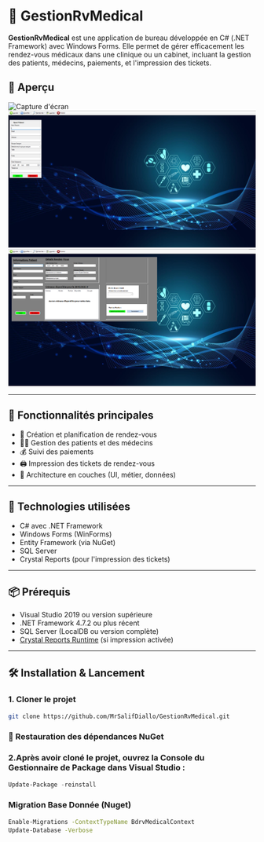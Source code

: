 # 🏥 GestionRvMedical

**GestionRvMedical** est une application de bureau développée en C# (.NET Framework) avec Windows Forms. Elle permet de gérer efficacement les rendez-vous médicaux dans une clinique ou un cabinet, incluant la gestion des patients, médecins, paiements, et l'impression des tickets.

## 📸 Aperçu

![Capture d'écran]("./WindowsFormsApp1/Screen/Connexion.png")
![Ajout Patient](./WindowsFormsApp1/Screen/AjoutPatient.png)
![Ajout Rendez Vous](./WindowsFormsApp1/Screen/AjoutRv.png)

---

## 🚀 Fonctionnalités principales

- 📅 Création et planification de rendez-vous
- 👩‍⚕️ Gestion des patients et des médecins
- 💰 Suivi des paiements
- 🖨️ Impression des tickets de rendez-vous
- 🧠 Architecture en couches (UI, métier, données)

---

## 🧰 Technologies utilisées

- C# avec .NET Framework
- Windows Forms (WinForms)
- Entity Framework (via NuGet)
- SQL Server
- Crystal Reports (pour l'impression des tickets)

---

## 📦 Prérequis

- Visual Studio 2019 ou version supérieure
- .NET Framework 4.7.2 ou plus récent
- SQL Server (LocalDB ou version complète)
- [Crystal Reports Runtime](https://www.crystalreports.com/download/) (si impression activée)

---

## 🛠️ Installation & Lancement

### 1. Cloner le projet

```bash
git clone https://github.com/MrSalifDiallo/GestionRvMedical.git
```
### 🧰 Restauration des dépendances NuGet

### 2.Après avoir cloné le projet, ouvrez la Console du Gestionnaire de Package dans Visual Studio :

```powershell
Update-Package -reinstall
```
### Migration Base Donnée (Nuget)
```bash
Enable-Migrations -ContextTypeName BdrvMedicalContext
Update-Database -Verbose

```
